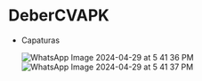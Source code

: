 # DeberCVAPK
* Capaturas

  ![WhatsApp Image 2024-04-29 at 5 41 36 PM](https://github.com/DennisCatana/DeberCVAPK/assets/117744033/e665886d-8fe6-4078-bdf8-4e9db240bbbc)<br> 
![WhatsApp Image 2024-04-29 at 5 41 37 PM](https://github.com/DennisCatana/DeberCVAPK/assets/117744033/b9ffcf4e-f93b-4c1e-8f3b-7beb582e78c5)
